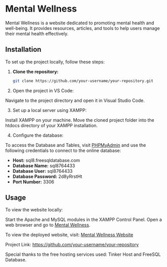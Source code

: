 # Mental Wellness

Mental Wellness is a website dedicated to promoting mental health and well-being. It provides resources, articles, and tools to help users manage their mental health effectively.

## Installation

To set up the project locally, follow these steps:

1. **Clone the repository:**
   ```bash
   git clone https://github.com/your-username/your-repository.git

2. Open the project in VS Code:

Navigate to the project directory and open it in Visual Studio Code.

3. Set up a local server using XAMPP:

Install XAMPP on your machine.
Move the cloned project folder into the htdocs directory of your XAMPP installation.

4. Configure the database:

To access the Database and Tables, visit [PHPMyAdmin](https://www.phpmyadmin.co/db_structure.php?db=sql8764433) and use the following credentials to connect to the online database:
- **Host:** sql8.freesqldatabase.com  
- **Database Name:** sql8764433  
- **Database User:** sql8764433  
- **Database Password:** 2d8yRrstHt  
- **Port Number:** 3306

## Usage
To view the website locally:

Start the Apache and MySQL modules in the XAMPP Control Panel.
Open a web browser and go to [Mental Wellness](http://localhost/Mental-Wellness/PHP/Landing.php).

To view the deployed website, visit: [Mental Wellness Website](http://mentalwellness.thsite.top)


Project Link: https://github.com/your-username/your-repository

Special thanks to the free hosting services used: Tinker Host and FreeSQL Database.
